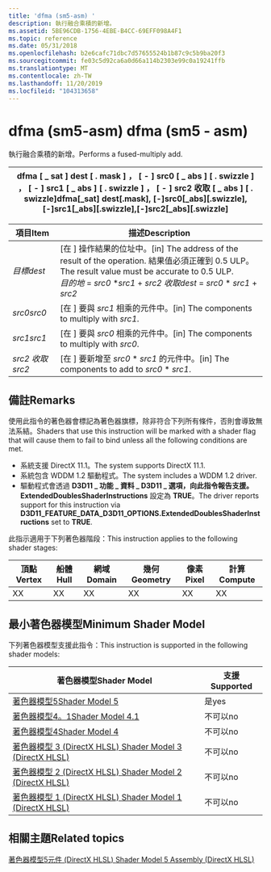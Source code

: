 ```yaml
---
title: 'dfma (sm5-asm) '
description: 執行融合乘積的新增。
ms.assetid: 5BE96CDB-1756-4EBE-B4CC-69EFF098A4F1
ms.topic: reference
ms.date: 05/31/2018
ms.openlocfilehash: b2e6cafc71dbc7d57655524b1b87c9c5b9ba20f3
ms.sourcegitcommit: fe03c5d92ca6a0d66a114b2303e99c0a19241ffb
ms.translationtype: MT
ms.contentlocale: zh-TW
ms.lasthandoff: 11/20/2019
ms.locfileid: "104313658"
---
```

# <a name="dfma-sm5---asm"></a><span data-ttu-id="e22d3-103">dfma (sm5-asm) </span><span class="sxs-lookup"><span data-stu-id="e22d3-103">dfma (sm5 - asm)</span></span>

<span data-ttu-id="e22d3-104">執行融合乘積的新增。</span><span class="sxs-lookup"><span data-stu-id="e22d3-104">Performs a fused-multiply add.</span></span>



| <span data-ttu-id="e22d3-105">dfma \[ \_ sat \] dest \[ . mask \] ， \[ - \] src0 \[ \_ abs \] \[ . swizzle \] ， \[ - \] src1 \[ \_ abs \] \[ . swizzle \] ， \[ - \] src2 收取 \[ \_ abs \] \[ . swizzle\]</span><span class="sxs-lookup"><span data-stu-id="e22d3-105">dfma\[\_sat\] dest\[.mask\], \[-\]src0\[\_abs\]\[.swizzle\], \[-\]src1\[\_abs\]\[.swizzle\],\[-\]src2\[\_abs\]\[.swizzle\]</span></span> |
|----------------------------------------------------------------------------------------------------------------------------|



 



| <span data-ttu-id="e22d3-106">項目</span><span class="sxs-lookup"><span data-stu-id="e22d3-106">Item</span></span>                                                            | <span data-ttu-id="e22d3-107">描述</span><span class="sxs-lookup"><span data-stu-id="e22d3-107">Description</span></span>                                                                                                                                               |
|-----------------------------------------------------------------|-----------------------------------------------------------------------------------------------------------------------------------------------------------|
| <span data-ttu-id="e22d3-108"><span id="dest"></span><span id="DEST"></span>*目標*</span><span class="sxs-lookup"><span data-stu-id="e22d3-108"><span id="dest"></span><span id="DEST"></span>*dest*</span></span><br/> | <span data-ttu-id="e22d3-109">\[在 \] 操作結果的位址中。</span><span class="sxs-lookup"><span data-stu-id="e22d3-109">\[in\] The address of the result of the operation.</span></span> <span data-ttu-id="e22d3-110">結果值必須正確到 0.5 ULP。</span><span class="sxs-lookup"><span data-stu-id="e22d3-110">The result value must be accurate to 0.5 ULP.</span></span><br/> <span data-ttu-id="e22d3-111">*目的地*  = *src0* \**src1*  + *src2 收取*</span><span class="sxs-lookup"><span data-stu-id="e22d3-111">*dest* = *src0* \* *src1* + *src2*</span></span><br/> |
| <span data-ttu-id="e22d3-112"><span id="src0"></span><span id="SRC0"></span>*src0*</span><span class="sxs-lookup"><span data-stu-id="e22d3-112"><span id="src0"></span><span id="SRC0"></span>*src0*</span></span><br/> | <span data-ttu-id="e22d3-113">\[在 \] 要與 *src1* 相乘的元件中。</span><span class="sxs-lookup"><span data-stu-id="e22d3-113">\[in\] The components to multiply with *src1*.</span></span><br/>                                                                                                 |
| <span data-ttu-id="e22d3-114"><span id="src1"></span><span id="SRC1"></span>*src1*</span><span class="sxs-lookup"><span data-stu-id="e22d3-114"><span id="src1"></span><span id="SRC1"></span>*src1*</span></span><br/> | <span data-ttu-id="e22d3-115">\[在 \] 要與 *src0* 相乘的元件中。</span><span class="sxs-lookup"><span data-stu-id="e22d3-115">\[in\] The components to multiply with *src0*.</span></span><br/>                                                                                                 |
| <span data-ttu-id="e22d3-116"><span id="src2"></span><span id="SRC2"></span>*src2 收取*</span><span class="sxs-lookup"><span data-stu-id="e22d3-116"><span id="src2"></span><span id="SRC2"></span>*src2*</span></span><br/> | <span data-ttu-id="e22d3-117">\[在 \] 要新增至 *src0* \* *src1* 的元件中。</span><span class="sxs-lookup"><span data-stu-id="e22d3-117">\[in\] The components to add to *src0* \* *src1*.</span></span><br/>                                                                                               |



 

## <a name="remarks"></a><span data-ttu-id="e22d3-118">備註</span><span class="sxs-lookup"><span data-stu-id="e22d3-118">Remarks</span></span>

<span data-ttu-id="e22d3-119">使用此指令的著色器會標記為著色器旗標，除非符合下列所有條件，否則會導致無法系結。</span><span class="sxs-lookup"><span data-stu-id="e22d3-119">Shaders that use this instruction will be marked with a shader flag that will cause them to fail to bind unless all the following conditions are met.</span></span>

-   <span data-ttu-id="e22d3-120">系統支援 DirectX 11.1。</span><span class="sxs-lookup"><span data-stu-id="e22d3-120">The system supports DirectX 11.1.</span></span>
-   <span data-ttu-id="e22d3-121">系統包含 WDDM 1.2 驅動程式。</span><span class="sxs-lookup"><span data-stu-id="e22d3-121">The system includes a WDDM 1.2 driver.</span></span>
-   <span data-ttu-id="e22d3-122">驅動程式會透過 **D3D11 \_ 功能 \_ 資料 \_ D3D11 \_ 選項，向此指令報告支援。ExtendedDoublesShaderInstructions** 設定為 **TRUE**。</span><span class="sxs-lookup"><span data-stu-id="e22d3-122">The driver reports support for this instruction via **D3D11\_FEATURE\_DATA\_D3D11\_OPTIONS.ExtendedDoublesShaderInstructions** set to **TRUE**.</span></span>

<span data-ttu-id="e22d3-123">此指示適用于下列著色器階段：</span><span class="sxs-lookup"><span data-stu-id="e22d3-123">This instruction applies to the following shader stages:</span></span>



| <span data-ttu-id="e22d3-124">頂點</span><span class="sxs-lookup"><span data-stu-id="e22d3-124">Vertex</span></span> | <span data-ttu-id="e22d3-125">船體</span><span class="sxs-lookup"><span data-stu-id="e22d3-125">Hull</span></span> | <span data-ttu-id="e22d3-126">網域</span><span class="sxs-lookup"><span data-stu-id="e22d3-126">Domain</span></span> | <span data-ttu-id="e22d3-127">幾何</span><span class="sxs-lookup"><span data-stu-id="e22d3-127">Geometry</span></span> | <span data-ttu-id="e22d3-128">像素</span><span class="sxs-lookup"><span data-stu-id="e22d3-128">Pixel</span></span> | <span data-ttu-id="e22d3-129">計算</span><span class="sxs-lookup"><span data-stu-id="e22d3-129">Compute</span></span> |
|--------|------|--------|----------|-------|---------|
| <span data-ttu-id="e22d3-130">X</span><span class="sxs-lookup"><span data-stu-id="e22d3-130">X</span></span>      | <span data-ttu-id="e22d3-131">X</span><span class="sxs-lookup"><span data-stu-id="e22d3-131">X</span></span>    | <span data-ttu-id="e22d3-132">X</span><span class="sxs-lookup"><span data-stu-id="e22d3-132">X</span></span>      | <span data-ttu-id="e22d3-133">X</span><span class="sxs-lookup"><span data-stu-id="e22d3-133">X</span></span>        | <span data-ttu-id="e22d3-134">X</span><span class="sxs-lookup"><span data-stu-id="e22d3-134">X</span></span>     | <span data-ttu-id="e22d3-135">X</span><span class="sxs-lookup"><span data-stu-id="e22d3-135">X</span></span>       |



 

## <a name="minimum-shader-model"></a><span data-ttu-id="e22d3-136">最小著色器模型</span><span class="sxs-lookup"><span data-stu-id="e22d3-136">Minimum Shader Model</span></span>

<span data-ttu-id="e22d3-137">下列著色器模型支援此指令：</span><span class="sxs-lookup"><span data-stu-id="e22d3-137">This instruction is supported in the following shader models:</span></span>



| <span data-ttu-id="e22d3-138">著色器模型</span><span class="sxs-lookup"><span data-stu-id="e22d3-138">Shader Model</span></span>                                              | <span data-ttu-id="e22d3-139">支援</span><span class="sxs-lookup"><span data-stu-id="e22d3-139">Supported</span></span> |
|-----------------------------------------------------------|-----------|
| [<span data-ttu-id="e22d3-140">著色器模型5</span><span class="sxs-lookup"><span data-stu-id="e22d3-140">Shader Model 5</span></span>](d3d11-graphics-reference-sm5.md)        | <span data-ttu-id="e22d3-141">是</span><span class="sxs-lookup"><span data-stu-id="e22d3-141">yes</span></span>       |
| [<span data-ttu-id="e22d3-142">著色器模型4。1</span><span class="sxs-lookup"><span data-stu-id="e22d3-142">Shader Model 4.1</span></span>](dx-graphics-hlsl-sm4.md)              | <span data-ttu-id="e22d3-143">不可以</span><span class="sxs-lookup"><span data-stu-id="e22d3-143">no</span></span>        |
| [<span data-ttu-id="e22d3-144">著色器模型4</span><span class="sxs-lookup"><span data-stu-id="e22d3-144">Shader Model 4</span></span>](dx-graphics-hlsl-sm4.md)                | <span data-ttu-id="e22d3-145">不可以</span><span class="sxs-lookup"><span data-stu-id="e22d3-145">no</span></span>        |
| [<span data-ttu-id="e22d3-146">著色器模型 3 (DirectX HLSL) </span><span class="sxs-lookup"><span data-stu-id="e22d3-146">Shader Model 3 (DirectX HLSL)</span></span>](dx-graphics-hlsl-sm3.md) | <span data-ttu-id="e22d3-147">不可以</span><span class="sxs-lookup"><span data-stu-id="e22d3-147">no</span></span>        |
| [<span data-ttu-id="e22d3-148">著色器模型 2 (DirectX HLSL) </span><span class="sxs-lookup"><span data-stu-id="e22d3-148">Shader Model 2 (DirectX HLSL)</span></span>](dx-graphics-hlsl-sm2.md) | <span data-ttu-id="e22d3-149">不可以</span><span class="sxs-lookup"><span data-stu-id="e22d3-149">no</span></span>        |
| [<span data-ttu-id="e22d3-150">著色器模型 1 (DirectX HLSL) </span><span class="sxs-lookup"><span data-stu-id="e22d3-150">Shader Model 1 (DirectX HLSL)</span></span>](dx-graphics-hlsl-sm1.md) | <span data-ttu-id="e22d3-151">不可以</span><span class="sxs-lookup"><span data-stu-id="e22d3-151">no</span></span>        |



 

## <a name="related-topics"></a><span data-ttu-id="e22d3-152">相關主題</span><span class="sxs-lookup"><span data-stu-id="e22d3-152">Related topics</span></span>

<dl> <dt>

[<span data-ttu-id="e22d3-153">著色器模型5元件 (DirectX HLSL) </span><span class="sxs-lookup"><span data-stu-id="e22d3-153">Shader Model 5 Assembly (DirectX HLSL)</span></span>](shader-model-5-assembly--directx-hlsl-.md)
</dt> </dl>

 

 





